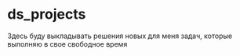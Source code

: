 # ds_projects

Здесь буду выкладывать решения новых для меня задач, которые выполняю в свое свободное время

